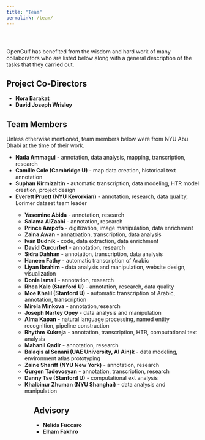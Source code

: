 ```yaml
---
title: "Team"
permalink: /team/
---
```


<!-- One -->
<section id="one">
	<div class="inner">
		<header class="major">
		</header>

<!-- Content -->
<p>
	OpenGulf has benefited from the wisdom and hard work of many collaborators who are listed below along with a general description of the tasks that they carried out. </p>

<h2 id="content">Project Co-Directors </h2>
<p>
	<ul>
		<li><b>Nora Barakat</b></li>
		<li><b>David Joseph Wrisley</b></li>
	</ul>
</p>

<h2 id="content"> Team Members </h2>

<p>
	Unless otherwise mentioned, team members below were from NYU Abu Dhabi at the time of their work.</p>

<p>

<p>
<ul>
   		<li><b>Nada Ammagui</b> - annotation, data analysis, mapping, transcription, research</li>
		<li><b>Camille Cole (Cambridge U)</b> - map data creation, historical text annotation</li>
		<li><b>Suphan Kirmizaltin</b> - automatic transcription, data modeling, HTR model creation, project design</li>
		<li><b>Everett Pruett (NYU Kevorkian)</b> - annotation, research, data quality, Lorimer dataset team leader</li>
	<p>
	<ul>
		<li><b>Yasemine Abida</b> - annotation, research
		<li><b>Salama AlZaabi</b> - annotation, research
		<li><b>Prince Ampofo</b> - digitization, image manipulation, data enrichment
		<li><b>Zaina Awan</b> - annatoation, transcription, data analysis
		<li><b>Iván Budnik</b> - code, data extraction, data enrichment
		<li><b>David Curcurbet</b> - annotation, research
		<li><b>Sidra Dahhan</b> - annotation, transcription, data analysis
		<li><b>Haneen Fathy</b> - automatic transcription of Arabic
		<li><b>Liyan Ibrahim</b> - data analysis and manipulation, website design, visualization
		<li><b>Donia Ismail</b> - annotation, research
		<li><b>Rhea Kale (Stanford U)</b> - annotation, research, data quality
		<li><b>Moe Khalil (Stanford U)</b> - automatic transcription of Arabic, annotation, transcription
		<li><b>Mirela Minkova</b> - annotation,research
		<li><b>Joseph Nartey Opey</b> - data analysis and manipulation
		<li><b>Alma Kapan</b> - natural language processing, named entity recognition, pipeline construction
		<li><b>Rhythm Kukreja</b> - annotation, transcription, HTR, computational text analysis
		<li><b>Mahanil Qadir</b> - annotation, research
		<li><b>Balaqis al Senani (UAE University, Al Ain)k</b> - data modeling, environment atlas prototyping
		<li><b>Zaine Shariff (NYU New York)</b> - annotation, research
		<li><b>Gurgen Tadevosyan</b> - annotation, transcription, research
		<li><b>Danny Tse (Stanford U)</b> - computational ext analysis
		<li><b>Khalbinur Zhuman (NYU Shanghai)</b> - data analysis and manipulation
<p>
<ul>	
<h2 id="content"> Advisory </h2>
	<ul>
		<li><b>Nelida Fuccaro</b></li>
		<li><b>Elham Fakhro</b></li>
	</ul>

